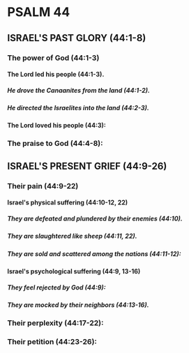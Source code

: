 ---
---
# PSALM 44 
## ISRAEL\'S PAST GLORY (44:1-8) 
###  The power of God (44:1-3) 
####  The Lord led his people (44:1-3). 
#####  He drove the Canaanites from the land (44:1-2). 
#####  He directed the Israelites into the land (44:2-3). 
####  The Lord loved his people (44:3): 
###  The praise to God (44:4-8): 
## ISRAEL\'S PRESENT GRIEF (44:9-26) 
###  Their pain (44:9-22) 
####  Israel\'s physical suffering (44:10-12, 22) 
#####  They are defeated and plundered by their enemies (44:10). 
#####  They are slaughtered like sheep (44:11, 22). 
#####  They are sold and scattered among the nations (44:11-12): 
####  Israel\'s psychological suffering (44:9, 13-16) 
#####  They feel rejected by God (44:9): 
#####  They are mocked by their neighbors (44:13-16). 
###  Their perplexity (44:17-22): 
###  Their petition (44:23-26): 
